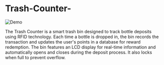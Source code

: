 # Trash-Counter-

![Demo](./Screenshot%2024-08-04%122726.png)

The Trash Counter is a smart trash bin designed to track bottle deposits using RFID technology. Each time a bottle is dropped in, the bin records the transaction and updates the user's points in a database for reward redemption. The bin features an LCD display for real-time information and automatically opens and closes during the deposit process. It also locks when full to prevent overflow.

